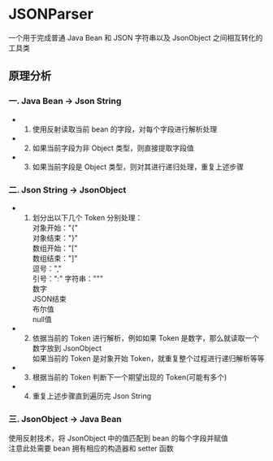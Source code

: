 # JSONParser
一个用于完成普通 Java Bean 和 JSON 字符串以及 JsonObject 之间相互转化的工具类  
  
      
## 原理分析
### 一. Java Bean -> Json String
* 1. 使用反射读取当前 bean 的字段，对每个字段进行解析处理
* 2. 如果当前字段为非 Object 类型，则直接提取字段值
* 3. 如果当前字段是 Object 类型，则对其进行递归处理，重复上述步骤  
### 二. Json String -> JsonObject  
* 1. 划分出以下几个 Token 分别处理：  
对象开始："{"  
对象结束："}"  
数组开始："["  
数组结束："]"  
逗号：","  
引号：":"
字符串："\""  
数字  
JSON结束  
布尔值  
null值  
* 2. 依据当前的 Token 进行解析，例如如果 Token 是数字，那么就读取一个数字放到 JsonObject  
如果当前的 Token 是对象开始 Token，就重复整个过程进行递归解析等等
* 3. 根据当前的 Token 判断下一个期望出现的 Token(可能有多个)
* 4. 重复上述步骤直到遍历完 Json String  
### 三. JsonObject -> Java Bean  
使用反射技术，将 JsonObject 中的值匹配到 bean 的每个字段并赋值  
注意此处需要 bean 拥有相应的构造器和 setter 函数


